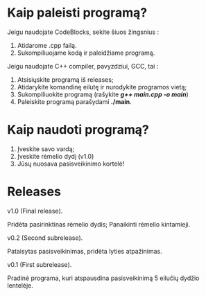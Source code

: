 # Kaip paleisti programą?
Jeigu naudojate CodeBlocks, sekite šiuos žingsnius :

1. Atidarome .cpp failą.
2. Sukompiliuojame kodą ir paleidžiame programą.

Jeigu naudojate C++ compiler, pavyzdziui, GCC, tai :

1. Atsisiųskite programą iš releases;
2. Atidarykite komandinę eilutę ir nurodykite programos vietą;
3. Sukompiliuokite programą (rašykite ***g++ main.cpp -o main***)
4. Paleiskite programą parašydami **./main**.

# Kaip naudoti programą?

1. Įveskite savo vardą;
2. Įveskite rėmelio dydį (v1.0)
3. Jūsų nuosava pasisveikinimo kortelė!

# Releases

v1.0 (Final release). 

Pridėta pasirinktinas rėmelio dydis; Panaikinti rėmelio kintamieji.

v0.2 (Second subrelease). 

Pataisytas pasisveikinimas, pridėta lyties atpažinimas.

v0.1 (First subrelease).

Pradinė programa, kuri atspausdina pasisveikinimą 5 eilučių dydžio lentelėje.
